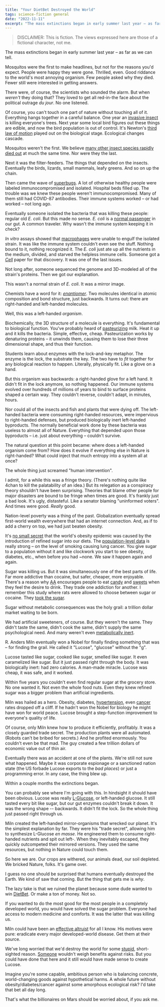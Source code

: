 ```yaml
---
title: "Your DietBet Destroyed the World"
tags: science-fiction general
date: "2022-11-11"
excerpt: "The mass extinctions began in early summer last year – as far as we can tell."
---
```


>DISCLAIMER: This is fiction. The views expressed here are those of a fictional
character, not me.


The mass extinctions began in early summer last year – as far as we can tell.

Mosquitos were the first to make headlines, but not for the reasons you'd expect.
People were happy they were gone.
Thrilled, even.
Good riddance to the world's most annoying organism.
Few people asked why they died.
Fewer still were interested in getting answers.

There were, of course, the scientists who sounded the alarm.
But when _weren't_ they doing that?
They loved to get all red-in-the face about the political outrage _du jour_.
No one listened.

Of course, you can't touch one part of nature without touching all of it.
Everything hangs together in a careful balance.
One year an [invasive insect](https://en.wikipedia.org/wiki/Spotted_lanternfly) is killing everyone's trees.
Next year some local bird figures out these things are edible, and now the bird population is out of control.
It's Newton's [third law of motion](https://en.wikipedia.org/wiki/Newton%27s_laws_of_motion#Newton.27s_third_law) played out on the biological stage.
Ecological changes cascade.

Mosquitos weren't the first.
We believe [many other insect species rapidly died out](https://www.pnas.org/doi/full/10.1073/pnas.1704949114) at much the same time.
Nor were they the last.

Next it was the filter-feeders.
The things that depended on the insects.
Eventually the birds, lizards, small mammals, leafy greens.
And so on up the chain.

Then came the wave of [superbugs](https://en.wikipedia.org/wiki/Antimicrobial_resistance).
A lot of otherwise healthy people were labeled immunocompromised and isolated.
Hospital beds filled up.
The trouble was we knew these people weren't immunocompromised.
Many of them still had COVID-87 antibodies.
Their immune systems worked – or had worked – not long ago.

Eventually someone isolated the bacteria that was killing these people: regular old _E. coli_.
But this made no sense.
_E. coli_ is a [normal passenger](https://www.ncbi.nlm.nih.gov/pmc/articles/PMC1395357/) in our gut.
A common traveler.
Why wasn't the immune system keeping it in check?

_In vitro_ assays showed that [macrophages](https://en.wikipedia.org/wiki/Macrophage) were unable to engulf the isolated strain.
It was like the immune system couldn't even see the stuff.
Nothing bound to it, nothing recognized it.
The _E. coli_ just ate up all the nutrients in the medium, divided, and starved the helpless immune cells.
Someone got a [_Cell_](https://www.cell.com/cell/home) paper for that discovery.
It was one of the last issues.

Not long after, someone sequenced the genome and 3D-modeled all of the strain's proteins.
Then we got our explanation.

This wasn't a normal strain of _E. coli_. It was a mirror image.

Chemists have a word for it: [_enantiomer_](https://en.wikipedia.org/wiki/Enantiomer).
Two molecules identical in atomic composition and bond structure, just backwards.
It turns out: there are right-handed and left-handed molecules.

Well, this was a left-handed _organism_.

Biochemically, the 3D structure of a molecule is everything.
It's fundamental to biological function.
You've probably heard of [pasteurizing](https://en.wikipedia.org/wiki/Pasteurization) milk.
Heat it up and it kills the bacteria.
Simple, effective, cheap.
Pasteurization works by denaturing proteins – it unwinds them, causing them to lose their three dimensional shape, and thus their function.

Students learn about enzymes with the lock-and-key metaphor.
The enzyme is the lock, the substrate the key.
The two have to _fit_ together for any biological reaction to happen.
Literally, physically fit.
Like a glove on a hand.

But this organism was backwards: a right-handed glove for a left hand.
It didn't fit in the lock anymore, so nothing happened.
Our immune systems evolved over hundreds of millions of years to bind to surface proteins shaped a certain way.
They couldn't reverse, couldn't adapt, in minutes, hours.

Nor could all of the insects and fish and plants that were dying off.
The left-handed bacteria were consuming right-handed resources, were impervious to right-handed defenses, but produced biologically inert left-handed byproducts.
The normally beneficial work done by these bacteria was useless to almost all of Nature.
Everything that depended upon those byproducts – i.e. just about everything – couldn't survive.

The natural question at this point became: where does a left-handed organism come from?
How does it evolve if everything else in Nature is right-handed?
What could inject that much entropy into a system all at once?

The whole thing just screamed "human intervention".

I admit, for a while this was a fringe theory.
(There's nothing quite like 4chan to kill the palatability of an idea.)
But its relegation as a conspiracy theory shouldn't have been surprising.
Theories that blame other people for major disasters are bound to be fringe when times are good.
It's frankly just a bad look.
It's ugly, distasteful.
Like a senator blaming "uninformed voters".
And times were good.
_Really_ good.

Nation-level poverty was a thing of the past.
Globalization eventually spread first-world wealth everywhere that had an internet connection.
And, as if to add a cherry on top, we had just beaten obesity.

It's [no small secret](https://www.amazon.com/The-Case-Against-Sugar-audiobook/dp/B01K5UW7WI) that the world's obesity epidemic was caused by the introduction of refined sugar into our diets.
The [population-level data](https://www.ncbi.nlm.nih.gov/pmc/articles/PMC3936705/) is really strong – on the level of smoking causing lung cancer.
You give sugar to a population without it and like clockwork you start to see obesity, diabetes, etc., when before you had ~none.
We saw it happen again and again.

Sugar was killing us.
But it was simultaneously one of the best parts of life.
Far more addictive than cocaine, but safer, cheaper, more enjoyable.
There's a reason why [AA](https://en.wikipedia.org/wiki/Alcoholics_Anonymous) encourages people to eat [candy](https://www.google.com/books/edition/Alcoholics_Anonymous/_YiFDwAAQBAJ?hl=en&gbpv=1&bsq=candy) and [sweets](https://www.google.com/books/edition/Alcoholics_Anonymous/_YiFDwAAQBAJ?hl=en&gbpv=1&bsq=sweets) when they feel the desire to drink.
They trade one addiction for another.
I remember this study where rats were allowed to choose between sugar or cocaine.
They [took the sugar](https://www.ncbi.nlm.nih.gov/pmc/articles/PMC1931610/).

Sugar without metabolic consequences was the holy grail: a trillion dollar market waiting to be born.

We had artificial sweeteners, of course.
But they weren't the same.
They didn't taste the same, didn't cook the same, didn't supply the same psychological need.
And many weren't even [metabolically inert](https://www.sciencedirect.com/science/article/abs/pii/S0092867422009199).

R. Anders Miln eventually won a Nobel for finally finding something that was – for finding the grail.
He called it "Lucose", "glucose" without the "g".

Lucose tasted like sugar, cooked like sugar, smelled like sugar.
It even caramelized like sugar.
But it just passed right through the body.
It was biologically inert: had zero calories.
A man-made miracle.
Lucose was cheap, it was safe, and it worked.

Within five years you couldn't even find regular sugar at the grocery store.
No one wanted it.
Not even the whole food nuts.
Even they knew refined sugar was a bigger problem than artificial ingredients.

Miln was hailed as a hero.
Obesity, diabetes, [hypertension](https://openheart.bmj.com/content/1/1/e000167), even [cancer](https://pubmed.ncbi.nlm.nih.gov/24139946/) rates dropped off a cliff.
If he hadn't won the Nobel for biology he might have won for world peace.
Lucose brought a step-function improvement to everyone's quality of life.

Of course, only Miln knew how to produce it efficiently, profitably.
It was a closely guarded trade secret.
The production plants were all automated.
(Robots can't be bribed for secrets.)
And he profited enormously.
You couldn't even be that mad.
The guy created a few trillion dollars of economic value out of thin air.

Eventually there was an accident at one of the plants.
We're still not sure what happened.
Maybe it was corporate espionage or a sanctioned nation state (the US forbade Lucose exports to the _bad places_) or just a programming error.
In any case, the thing blew up.

Within a couple months the extinctions began.

You can probably see where I'm going with this.
In hindsight it should have been obvious.
Lucose was really [L-Glucose](https://en.wikipedia.org/wiki/L-Glucose), or left-handed glucose.
It still tasted every bit like sugar, but our gut enzymes couldn't break it down.
It was the wrong shape -- backwards.
It didn't fit the lock.
So the whole thing just passed right through us.

Miln created the left-handed mirror-organisms that wrecked our planet.
It's the simplest explanation by far.
They were his "trade secret", allowing him to synthesize L-Glucose _en masse_.
He engineered them to consume right-handed nutrients and spit out left-.
When they inevitably escaped, they quickly outcompeted their mirrored versions.
They used the same resources, but nothing in Nature could touch them.

So here we are.
Our crops are withered, our animals dead, our soil depleted.
We bricked Nature, folks.
It's game over.

I guess no one should be surprised that humans eventually destroyed the Earth.
We kind of saw that coming.
But the thing that gets me is _why_.

The lazy take is that we ruined the planet because some dude wanted to win [DietBet](https://www.dietbet.com/).
Or make a ton of money.
Not so.

If you wanted to do the most good for the most people in a completely developed world, you would have solved the sugar problem.
Everyone had access to modern medicine and comforts.
It was the latter that was killing us.

Miln could have been an [effective altruist](https://en.wikipedia.org/wiki/Effective_altruism) for all I know.
His motives were pure: eradicate every major developed-world disease.
Get them at their source.

We've long worried that we'd destroy the world for some [stupid](https://en.wikipedia.org/wiki/Dr._Strangelove), short-sighted reason.
[Someone](https://www.ncbi.nlm.nih.gov/pmc/articles/PMC5774680/) wouldn't weigh benefits against risks.
But you could have done that here and it still would have made sense to create Lucose.

Imagine you're some capable, ambitious person who is balancing concrete, world-changing goods against hypothetical harms.
A whole future without obesity/diabetes/cancer against some amorphous ecological risk?
I'd take that bet all day long.

That's what the billionaires on Mars should be worried about, if you ask me.
